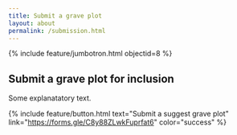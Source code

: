 ```yaml
---
title: Submit a grave plot
layout: about
permalink: /submission.html
---
```


{% include feature/jumbotron.html objectid=8 %}

## Submit a grave plot for inclusion
Some explanatatory text.

{% include feature/button.html text="Submit a suggest grave plot" link="https://forms.gle/C8y88ZLwkFuprfat6" color="success" %}
